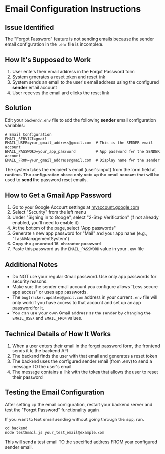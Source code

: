 # Email Configuration Instructions

## Issue Identified
The "Forgot Password" feature is not sending emails because the sender email configuration in the `.env` file is incomplete.

## How It's Supposed to Work
1. User enters their email address in the Forgot Password form
2. System generates a reset token and reset link
3. System sends an email to the user's email address using the configured **sender** email account
4. User receives the email and clicks the reset link

## Solution

Edit your `backend/.env` file to add the following **sender** email configuration variables:

```
# Email Configuration
EMAIL_SERVICE=gmail
EMAIL_USER=your_gmail_address@gmail.com  # This is the SENDER email account
EMAIL_PASSWORD=your_app_password         # App password for the SENDER account
EMAIL_FROM=your_gmail_address@gmail.com  # Display name for the sender
```

The system takes the recipient's email (user's input) from the form field at runtime. The configuration above only sets up the email account that will be used to **send** the password reset emails.

## How to Get a Gmail App Password

1. Go to your Google Account settings at [myaccount.google.com](https://myaccount.google.com/)
2. Select "Security" from the left menu
3. Under "Signing in to Google", select "2-Step Verification" (if not already enabled, you'll need to enable it)
4. At the bottom of the page, select "App passwords"
5. Generate a new app password for "Mail" and your app name (e.g., "TaskManagementSystem")
6. Copy the generated 16-character password
7. Paste this password as the `EMAIL_PASSWORD` value in your `.env` file

## Additional Notes

- Do NOT use your regular Gmail password. Use only app passwords for security reasons.
- Make sure the sender email account you configure allows "Less secure app access" or uses app passwords.
- The `bugtracker.updates@gmail.com` address in your current `.env` file will only work if you have access to that account and set up an app password for it.
- You can use your own Gmail address as the sender by changing the `EMAIL_USER` and `EMAIL_FROM` values.

## Technical Details of How It Works

1. When a user enters their email in the forgot password form, the frontend sends it to the backend API
2. The backend finds the user with that email and generates a reset token
3. The backend uses the configured sender email (from .env) to send a message TO the user's email
4. The message contains a link with the token that allows the user to reset their password

## Testing the Email Configuration

After setting up the email configuration, restart your backend server and test the "Forgot Password" functionality again.

If you want to test email sending without going through the app, run:

```
cd backend
node testEmail.js your_test_email@example.com
```

This will send a test email TO the specified address FROM your configured sender email. 